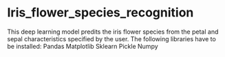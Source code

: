 # Iris_flower_species_recognition
This deep learning model predits the iris flower species from the petal and sepal characteristics specified by the user.
The following libraries have to be installed:
Pandas
Matplotlib
Sklearn
Pickle
Numpy
